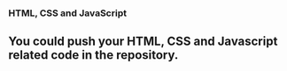 ### HTML, CSS and JavaScript

## You could push your HTML, CSS and Javascript related code in the repository.
